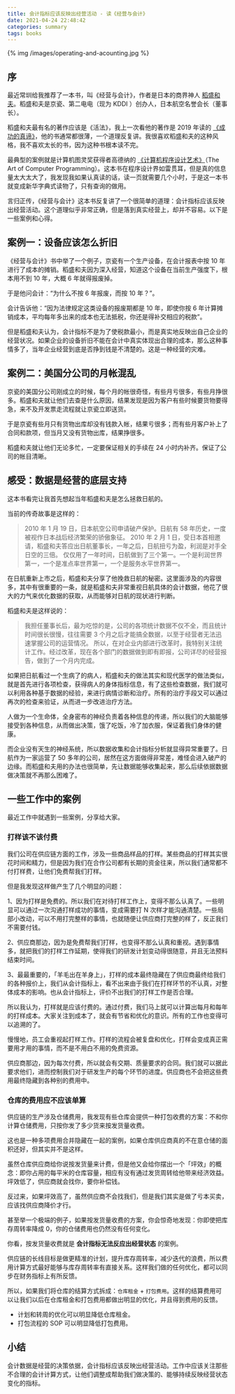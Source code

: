```yaml
---
title: 会计指标应该反映出经营活动 - 读《经营与会计》
date: 2021-04-24 22:48:42
categories: summary
tags: books
---
```


{% img /images/operating-and-acounting.jpg %}

## 序

最近常圳给我推荐了一本书，叫《经营与会计》，作者是日本的商界神人 [稻盛和夫](https://zh.wikipedia.org/wiki/%E7%A8%BB%E7%9B%9B%E5%92%8C%E5%A4%AB)。稻盛和夫是京瓷、第二电电（现为 KDDI ）创办人，日本航空名誉会长（董事长）。

稻盛和夫最有名的著作应该是《活法》，我上一次看他的著作是 2019 年读的 [《成功的真谛》](/2019/03/20/the-battle-of-dao/)，他的书通常都很薄，一个道理反复讲。我很喜欢稻盛和夫的这种风格，我不喜欢太长的书，因为这种书根本读不完。

最典型的案例就是计算机图灵奖获得者高德纳的 [《计算机程序设计艺术》](https://zh.wikipedia.org/wiki/%E8%AE%A1%E7%AE%97%E6%9C%BA%E7%A8%8B%E5%BA%8F%E8%AE%BE%E8%AE%A1%E8%89%BA%E6%9C%AF)（The Art of Computer Programming）。这本书在程序设计界如雷贯耳，但是真的信息量太大太大了，我发现我如果认真读的话，读一页就需要几个小时，于是这一本书就变成新华字典式读物了，只有查询的做用。

言归正传，《经营与会计》这本书反复讲了一个很简单的道理：会计指标应该反映出经营活动。这个道理似乎非常正确，但是落到真实经营上，却并不容易。以下是一些案例和心得。

## 案例一：设备应该怎么折旧

《经营与会计》书中举了一个例子，京瓷有一个生产设备，在会计报表中按 10 年进行了成本的摊销。稻盛和夫因为深入经营，知道这个设备在当前生产强度下，根本用不到 10 年，大概 6 年就得报废掉。

于是他问会计：“为什么不按 6 年报废，而按 10 年？”。

会计告诉他：“因为法律规定这类设备的报废期都是 10 年，即使你按 6 年计算摊销成本，平均每年多出来的成本也无法抵税，你还是得补交相应的税款”。

但是稻盛和夫认为，会计指标不是为了使税款最小，而是真实地反映出自己企业的经营状况。如果企业的设备折旧不能在会计中真实体现出合理的成本，那么这种事情多了，当年企业经营到底是否挣到钱是不清楚的。这是一种经营的灾难。

## 案例二：美国分公司的月帐混乱

京瓷的美国分公司刚成立的时候，每个月的帐很奇怪，有些月亏很多，有些月挣很多。稻盛和夫就让他们去查是什么原因，结果发现是因为客户有些时候要货物要得急，来不及开发票走流程就让京瓷立即送货。

于是京瓷有些月只有货物出库却没有钱款入帐，结果亏很多；而有些月客户补上了合同和款项，但当月又没有货物出库，结果挣很多。

稻盛和夫就让他们无论多忙，一定要保证相关的手续在 24 小时内补齐。保证了公司的帐目清晰。

## 感受：数据是经营的底层支持

这本书看完让我首先想起当年稻盛和夫是怎么拯救日航的。

当前的传奇故事是这样的：

> 2010 年 1 月 19 日，日本航空公司申请破产保护。日航有 58 年历史，一度被视作日本战后经济繁荣的骄傲象征。
> 2010 年 2 月 1 日，受日本首相邀请，稻盛和夫答应出日航董事长，一年之后，日航扭亏为盈，利润是对手全日空的三倍。
> 仅仅用了一年时间，日航做到了三个第一。一个是利润世界第一，一个是准点率世界第一，一个是服务水平世界第一。

在日航重新上市之后，稻盛和夫分享了他挽救日航的秘密。这里面涉及的内容很多，其中有很重要的一条，就是稻盛和夫非常重视日航具体的会计数据，他花了很大的力气来优化数据的获取，从而能够对日航的现状进行判断。

稻盛和夫是这样说的：

> 我担任董事长后，最为吃惊的是，公司的各项统计数据不仅不全，而且统计时间很长很慢，往往需要 3 个月之后才能搞全数据，以至于经营者无法迅速掌握公司的运营情况。
> 所以，在对企业内部进行改革时，我特别关注统计工作。经过改革，现在各个部门的数据做到即有即报，公司详尽的经营报告，做到了一个月内完成。

如果把日航看过一个生病了的病人，稻盛和夫的做法其实和现代医学的做法类似，就是首先进行各项检查，获得病人的身体指标信息，有了这些检查数据，我们就可以利用各种基于数据的经验，来进行病情诊断和治疗。所有的治疗手段又可以通过再次的检查来验证，从而进一步改进治疗方法。

人做为一个生命体，全身密布的神经负责着各种信息的传递，所以我们的大脑能够接受到各种信息，从而做出决策，饿了吃饭，冷了加衣服，保证着我们身体的健康。

而企业没有天生的神经系统，所以数据收集和会计指标分析就显得异常重要了。日航作为一家运营了 50 多年的公司，居然在这方面做得非常差，难怪会进入破产的边缘。而稻盛和夫用的办法也很简单，先让数据能够收集起来，那么后续依据数据做决策就不再那么困难了。

## 一些工作中的案例

最近工作中就遇到一些案例，分享给大家。

### 打样该不该付费

我们公司在供应链方面的工作，涉及一些商品样品的打样。某些商品的打样其实很花时间和精力，但是因为我们在合作公司都有长期的资金往来，所以我们通常都不付打样费，让他们免费帮我们打样。

但是我发现这样做产生了几个明显的问题：

1、因为打样是免费的。所以我们在对待打样工作上，变得不那么认真了。一些明显可以通过一次沟通打样成功的事情，变成需要打 N 次样才能沟通清楚。一些局部小改动，可以不用打完整样的事情，也就随便让供应商打完整的样了，反正我们不需要付钱。

2、供应商那边，因为是免费帮我们打样，也变得不那么认真和重视。遇到事情多，就把我们的打样工作延期，使得我们的研发计划变动得很随意，并且无法预料结束时间。

3、最最重要的，「羊毛出在羊身上」，打样的成本最终隐藏在了供应商最终给我们的各种报价上，我们从会计指标上，看不出来由于我们在打样环节的不认真，对整体成本的影响。也从会计指标上，评价不出我们的打样工作是否合理。

所以我认为，打样就是应该付费的。通过付费，我们马上就可以计算出每月和每年的打样成本。大家关注到成本了，就会有节省和优化的意识。所有的工作也变得可以追溯的了。

慢慢地，员工会重视起打样工作。打样的流程会被复盘和优化，打样会变成真正需要用才用的事情，而不是不用白不用的免费资源。

供应商那边，因为每次付费，所以就会有交期、质量要求的合同。我们就可以据此要求他们，进而控制我们对于研发生产的每个环节的进度。供应商也不会把这些费用最终隐藏到各种别的费用中。

### 仓库的费用应不应该单算

供应链的生产涉及仓储费用，我发现有些仓库会提供一种打包收费的方案：不和你计算仓储费用，只按你发了多少货来按发货量收费。

这也是一种多项费用合并隐藏在一起的案例，如果仓库供应商真的不在意仓储的面积还好，但其实并不是这样。

虽然仓库供应商给你说按发货量来计费，但是他又会给你摆出一个「坪效」的概念：即你占用的每平米的仓库容量，相应有没有通过发货周转给他带来经济效益。坪效低了，供应商就会找你，要你补偿钱。

反过来，如果坪效高了，虽然供应商不会找我们，但是我们其实是做了亏本买卖，应该找供应商降价才行。

甚至举一个极端的例子，如果按发货量收费的方案，你会惊奇地发现：你即使把库存周转率降成 0，你的仓储费用也仍然没有任何变化。

你看，按发货量收费就是 **会计指标无法反应出经营状态** 的案例。

供应链的长线目标是做更精准的计划，提升库存周转率，减少迭代的浪费，所以费用计算方式最好能够与库存周转率有直接关系。这样我们做的任何优化，都可以同步在财务指标上有所反馈。

所以，如果我们将仓库的结算方式拆成：`仓库租金` + `打包费用`。这样的结算费用可以让我们以后在仓库租金和打包费用都做出明显的优化，并且得到费用的反馈。

 * 计划和转周的优化可以明显降低仓库租金。
 * 打包流程的 SOP 可以明显降低打包费用。
 
## 小结

会计数据是经营的决策依据，会计指标应该反映出经营活动。工作中应该关注那些不合理的会计计算方式，让他们调整成帮助我们做决策的、能够持续反映经营状态变化的指标。



